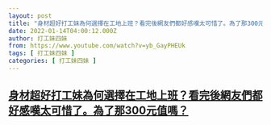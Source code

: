```yaml
---
layout: post
title: "身材超好打工妹為何選擇在工地上班？看完後網友們都好感嘆太可惜了。為了那300元值嗎？"
date: 2022-01-14T04:00:12.000Z
author: 打工妹四妹
from: https://www.youtube.com/watch?v=yb_GayPHEUk
tags: [ 打工妹四妹 ]
categories: [ 打工妹四妹 ]
---
```

<!--1642132812000-->
[身材超好打工妹為何選擇在工地上班？看完後網友們都好感嘆太可惜了。為了那300元值嗎？](https://www.youtube.com/watch?v=yb_GayPHEUk)
------

<div>

</div>
